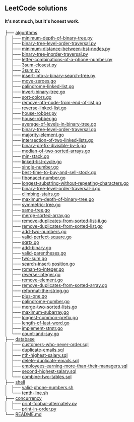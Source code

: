 ## LeetCode solutions

<!--
tree --dirsfirst -I 'go\.go|py.py|sql.sql' -trH ''
-->
<h4>It's not much, but it's honest work.</h4>
├── <a href="/algorithms/">algorithms</a><br>
│   ├── <a href="/algorithms/minimum-depth-of-binary-tree.py">minimum-depth-of-binary-tree.py</a><br>
│   ├── <a href="/algorithms/binary-tree-level-order-traversal.py">binary-tree-level-order-traversal.py</a><br>
│   ├── <a href="/algorithms/minimum-distance-between-bst-nodes.py">minimum-distance-between-bst-nodes.py</a><br>
│   ├── <a href="/algorithms/binary-tree-inorder-traversal.py">binary-tree-inorder-traversal.py</a><br>
│   ├── <a href="/algorithms/letter-combinations-of-a-phone-number.py">letter-combinations-of-a-phone-number.py</a><br>
│   ├── <a href="/algorithms/3sum-closest.py">3sum-closest.py</a><br>
│   ├── <a href="/algorithms/3sum.py">3sum.py</a><br>
│   ├── <a href="/algorithms/insert-into-a-binary-search-tree.py">insert-into-a-binary-search-tree.py</a><br>
│   ├── <a href="/algorithms/move-zeroes.go">move-zeroes.go</a><br>
│   ├── <a href="/algorithms/palindrome-linked-list.go">palindrome-linked-list.go</a><br>
│   ├── <a href="/algorithms/invert-binary-tree.go">invert-binary-tree.go</a><br>
│   ├── <a href="/algorithms/sort-colors.go">sort-colors.go</a><br>
│   ├── <a href="/algorithms/remove-nth-node-from-end-of-list.go">remove-nth-node-from-end-of-list.go</a><br>
│   ├── <a href="/algorithms/reverse-linked-list.go">reverse-linked-list.go</a><br>
│   ├── <a href="/algorithms/house-robber.py">house-robber.py</a><br>
│   ├── <a href="/algorithms/house-robber.go">house-robber.go</a><br>
│   ├── <a href="/algorithms/average-of-levels-in-binary-tree.go">average-of-levels-in-binary-tree.go</a><br>
│   ├── <a href="/algorithms/binary-tree-level-order-traversal.go">binary-tree-level-order-traversal.go</a><br>
│   ├── <a href="/algorithms/majority-element.go">majority-element.go</a><br>
│   ├── <a href="/algorithms/intersection-of-two-linked-lists.go">intersection-of-two-linked-lists.go</a><br>
│   ├── <a href="/algorithms/binary-prefix-divisible-by-5.go">binary-prefix-divisible-by-5.go</a><br>
│   ├── <a href="/algorithms/median-of-two-sorted-arrays.go">median-of-two-sorted-arrays.go</a><br>
│   ├── <a href="/algorithms/min-stack.go">min-stack.go</a><br>
│   ├── <a href="/algorithms/linked-list-cycle.go">linked-list-cycle.go</a><br>
│   ├── <a href="/algorithms/single-number.go">single-number.go</a><br>
│   ├── <a href="/algorithms/best-time-to-buy-and-sell-stock.go">best-time-to-buy-and-sell-stock.go</a><br>
│   ├── <a href="/algorithms/fibonacci-number.go">fibonacci-number.go</a><br>
│   ├── <a href="/algorithms/longest-substring-without-repeating-characters.go">longest-substring-without-repeating-characters.go</a><br>
│   ├── <a href="/algorithms/binary-tree-level-order-traversal-ii.go">binary-tree-level-order-traversal-ii.go</a><br>
│   ├── <a href="/algorithms/climbing-stairs.go">climbing-stairs.go</a><br>
│   ├── <a href="/algorithms/maximum-depth-of-binary-tree.go">maximum-depth-of-binary-tree.go</a><br>
│   ├── <a href="/algorithms/symmetric-tree.go">symmetric-tree.go</a><br>
│   ├── <a href="/algorithms/same-tree.go">same-tree.go</a><br>
│   ├── <a href="/algorithms/merge-sorted-array.go">merge-sorted-array.go</a><br>
│   ├── <a href="/algorithms/remove-duplicates-from-sorted-list-ii.go">remove-duplicates-from-sorted-list-ii.go</a><br>
│   ├── <a href="/algorithms/remove-duplicates-from-sorted-list.go">remove-duplicates-from-sorted-list.go</a><br>
│   ├── <a href="/algorithms/add-two-numbers.go">add-two-numbers.go</a><br>
│   ├── <a href="/algorithms/valid-perfect-square.go">valid-perfect-square.go</a><br>
│   ├── <a href="/algorithms/sqrtx.go">sqrtx.go</a><br>
│   ├── <a href="/algorithms/add-binary.go">add-binary.go</a><br>
│   ├── <a href="/algorithms/valid-parentheses.go">valid-parentheses.go</a><br>
│   ├── <a href="/algorithms/two-sum.go">two-sum.go</a><br>
│   ├── <a href="/algorithms/search-insert-position.go">search-insert-position.go</a><br>
│   ├── <a href="/algorithms/roman-to-integer.go">roman-to-integer.go</a><br>
│   ├── <a href="/algorithms/reverse-integer.go">reverse-integer.go</a><br>
│   ├── <a href="/algorithms/remove-element.go">remove-element.go</a><br>
│   ├── <a href="/algorithms/remove-duplicates-from-sorted-array.go">remove-duplicates-from-sorted-array.go</a><br>
│   ├── <a href="/algorithms/reformat-the-string.go">reformat-the-string.go</a><br>
│   ├── <a href="/algorithms/plus-one.go">plus-one.go</a><br>
│   ├── <a href="/algorithms/palindrome-number.go">palindrome-number.go</a><br>
│   ├── <a href="/algorithms/merge-two-sorted-lists.go">merge-two-sorted-lists.go</a><br>
│   ├── <a href="/algorithms/maximum-subarray.go">maximum-subarray.go</a><br>
│   ├── <a href="/algorithms/longest-common-prefix.go">longest-common-prefix.go</a><br>
│   ├── <a href="/algorithms/length-of-last-word.go">length-of-last-word.go</a><br>
│   ├── <a href="/algorithms/implement-strstr.go">implement-strstr.go</a><br>
│   └── <a href="/algorithms/count-and-say.go">count-and-say.go</a><br>
├── <a href="/database/">database</a><br>
│   ├── <a href="/database/customers-who-never-order.sql">customers-who-never-order.sql</a><br>
│   ├── <a href="/database/duplicate-emails.sql">duplicate-emails.sql</a><br>
│   ├── <a href="/database/nth-highest-salary.sql">nth-highest-salary.sql</a><br>
│   ├── <a href="/database/delete-duplicate-emails.sql">delete-duplicate-emails.sql</a><br>
│   ├── <a href="/database/employees-earning-more-than-their-managers.sql">employees-earning-more-than-their-managers.sql</a><br>
│   ├── <a href="/database/second-highest-salary.sql">second-highest-salary.sql</a><br>
│   └── <a href="/database/combine-two-tables.sql">combine-two-tables.sql</a><br>
├── <a href="/shell/">shell</a><br>
│   ├── <a href="/shell/valid-phone-numbers.sh">valid-phone-numbers.sh</a><br>
│   └── <a href="/shell/tenth-line.sh">tenth-line.sh</a><br>
├── <a href="/concurrency/">concurrency</a><br>
│   ├── <a href="/concurrency/print-foobar-alternately.py">print-foobar-alternately.py</a><br>
│   └── <a href="/concurrency/print-in-order.py">print-in-order.py</a><br>
└── <a href="/README.md">README.md</a>